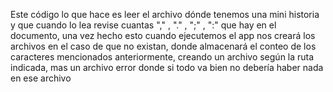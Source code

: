 Este código lo que hace es leer el archivo dónde tenemos una mini historia y que cuando lo lea 
revise cuantas "," , "." , ";" , ":" que hay en el documento, una vez hecho esto cuando ejecutemos el app
nos creará los archivos en el caso de que no existan, donde almacenará el conteo de los caracteres mencionados anteriormente, creando un 
archivo según la ruta indicada, mas un archivo error donde si todo va bien no debería haber nada en ese archivo